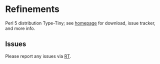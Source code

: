 # Refinements

Perl 5 distribution Type-Tiny; see [homepage](https://metacpan.org/release/Refinements)
for download, issue tracker, and more info.

## Issues

Please report any issues via [RT](https://rt.cpan.org/Dist/Display.html?Queue=Refinements).
